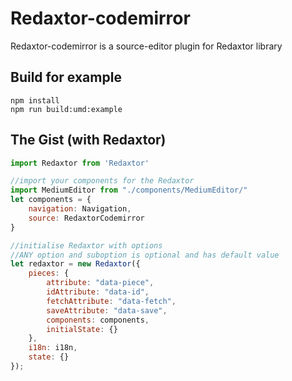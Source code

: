# Redaxtor-codemirror
Redaxtor-codemirror is a source-editor plugin for Redaxtor library

## Build for example
```
npm install
npm run build:umd:example
```

## The Gist (with Redaxtor)
```js
import Redaxtor from 'Redaxtor'

//import your components for the Redaxtor
import MediumEditor from "./components/MediumEditor/"
let components = {
    navigation: Navigation,
    source: RedaxtorCodemirror
}

//initialise Redaxtor with options
//ANY option and suboption is optional and has default value
let redaxtor = new Redaxtor({
    pieces: {
        attribute: "data-piece",
        idAttribute: "data-id",
        fetchAttribute: "data-fetch",
        saveAttribute: "data-save",
        components: components,
        initialState: {}
    },
    i18n: i18n,
    state: {}
});
```
